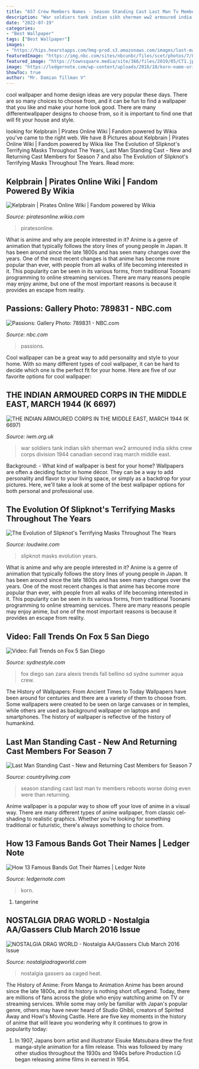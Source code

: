 ```yaml
---
title: "657 Crew Members Names - Season Standing Cast Last Man Tv Members Reboots Worse Doing Even Were Than Returning"
description: "War soldiers tank indian sikh sherman ww2 armoured india sikhs crew corps division 1944 canadian second iraq march middle east"
date: "2022-07-19"
categories:
- "Best Wallpaper"
tags: ["Best Wallpaper"]
images:
- "https://hips.hearstapps.com/hmg-prod.s3.amazonaws.com/images/last-man-standing-season-7-cast-1538660269.jpg?crop=0.957xw:0.780xh;0.0240xw,0.220xh&amp;resize=1200:*"
featuredImage: "https://img.nbc.com/sites/nbcunbc/files/scet/photos/7/807/couple_24.jpg"
featured_image: "https://townsquare.media/site/366/files/2019/05/CT1.jpg?w=1200&amp;h=0&amp;zc=1&amp;s=0&amp;a=t&amp;q=89"
image: "https://ledgernote.com/wp-content/uploads/2016/10/korn-name-origin.jpg"
ShowToc: true
author: "Mr. Damian Tillman V"
---
```



cool wallpaper and home design ideas are very popular these days. There are so many choices to choose from, and it can be fun to find a wallpaper that you like and make your home look good. There are many differentwallpaper designs to choose from, so it is important to find one that will fit your house and style.

	

		
looking for Kelpbrain | Pirates Online Wiki | Fandom powered by Wikia you've came to the right web. We have 8 Pictures about Kelpbrain | Pirates Online Wiki | Fandom powered by Wikia like The Evolution of Slipknot&#039;s Terrifying Masks Throughout The Years, Last Man Standing Cast - New and Returning Cast Members for Season 7 and also The Evolution of Slipknot&#039;s Terrifying Masks Throughout The Years. Read more:
		
    
## Kelpbrain | Pirates Online Wiki | Fandom Powered By Wikia

<img loading=lazy src="http://vignette1.wikia.nocookie.net/piratesonline/images/5/52/Palifico.png/revision/latest?cb=20120409204217" onerror="this.onerror=null;this.src='https://tse1.mm.bing.net/th?id=OIP.fYpsCiWE-UvVCoWfooTjIAHaPr&amp;pid=15.1';" alt="Kelpbrain | Pirates Online Wiki | Fandom powered by Wikia">

_Source: piratesonline.wikia.com_

>piratesonline. 

	

What is anime and why are people interested in it?
Anime is a genre of animation that typically follows the story lines of young people in Japan. It has been around since the late 1800s and has seen many changes over the years. One of the most recent changes is that anime has become more popular than ever, with people from all walks of life becoming interested in it. This popularity can be seen in its various forms, from traditional Toonami programming to online streaming services. There are many reasons people may enjoy anime, but one of the most important reasons is because it provides an escape from reality.

    
## Passions: Gallery Photo: 789831 - NBC.com

<img loading=lazy src="https://img.nbc.com/sites/nbcunbc/files/scet/photos/7/807/couple_24.jpg" onerror="this.onerror=null;this.src='https://tse2.mm.bing.net/th?id=OIP.8JzXGd-GSc8VFmC2i4b_TgHaLE&amp;pid=15.1';" alt="Passions: Gallery Photo: 789831 - NBC.com">

_Source: nbc.com_

>passions. 

	

Cool wallpaper can be a great way to add personality and style to your home. With so many different types of cool wallpaper, it can be hard to decide which one is the perfect fit for your home. Here are five of our favorite options for cool wallpaper: 

    
## THE INDIAN ARMOURED CORPS IN THE MIDDLE EAST, MARCH 1944 (K 6697)

<img loading=lazy src="http://media.iwm.org.uk/ciim5/33/18/large_000000.jpg" onerror="this.onerror=null;this.src='https://tse1.mm.bing.net/th?id=OIP.-TTJJrsVAx9AtWNxOyfn-QHaGB&amp;pid=15.1';" alt="THE INDIAN ARMOURED CORPS IN THE MIDDLE EAST, MARCH 1944 (K 6697)">

_Source: iwm.org.uk_

>war soldiers tank indian sikh sherman ww2 armoured india sikhs crew corps division 1944 canadian second iraq march middle east. 

	

Background: - What kind of wallpaper is best for your home?
Wallpapers are often a deciding factor in home décor. They can be a way to add personality and flavor to your living space, or simply as a backdrop for your pictures. Here, we'll take a look at some of the best wallpaper options for both personal and professional use.

    
## The Evolution Of Slipknot&#039;s Terrifying Masks Throughout The Years

<img loading=lazy src="https://townsquare.media/site/366/files/2019/05/CT1.jpg?w=1200&amp;h=0&amp;zc=1&amp;s=0&amp;a=t&amp;q=89" onerror="this.onerror=null;this.src='https://tse4.mm.bing.net/th?id=OIP.OCqIqdNIyrBovZPEta7PngHaE8&amp;pid=15.1';" alt="The Evolution of Slipknot&#039;s Terrifying Masks Throughout The Years">

_Source: loudwire.com_

>slipknot masks evolution years. 

	

What is anime and why are people interested in it?
Anime is a genre of animation that typically follows the story lines of young people in Japan. It has been around since the late 1800s and has seen many changes over the years. One of the most recent changes is that anime has become more popular than ever, with people from all walks of life becoming interested in it. This popularity can be seen in its various forms, from traditional Toonami programming to online streaming services. There are many reasons people may enjoy anime, but one of the most important reasons is because it provides an escape from reality.

    
## Video: Fall Trends On Fox 5 San Diego

<img loading=lazy src="http://www.sydnestyle.com/wp-content/uploads/2011/10/SD-1.jpg" onerror="this.onerror=null;this.src='https://tse4.mm.bing.net/th?id=OIP.L9WpFKL-mPQP8YtI-og4dgHaFt&amp;pid=15.1';" alt="Video: Fall Trends on Fox 5 San Diego">

_Source: sydnestyle.com_

>fox diego san zara alexis trends fall bellino sd sydne summer aqua crew. 

	

The History of Wallpapers: From Ancient Times to Today
Wallpapers have been around for centuries and there are a variety of them to choose from. Some wallpapers were created to be seen on large canvases or in temples, while others are used as background wallpaper on laptops and smartphones. The history of wallpaper is reflective of the history of humankind.

    
## Last Man Standing Cast - New And Returning Cast Members For Season 7

<img loading=lazy src="https://hips.hearstapps.com/hmg-prod.s3.amazonaws.com/images/last-man-standing-season-7-cast-1538660269.jpg?crop=0.957xw:0.780xh;0.0240xw,0.220xh&amp;resize=1200:*" onerror="this.onerror=null;this.src='https://tse4.mm.bing.net/th?id=OIP.cogoLvlP7lmdpJQkwqcpBQHaDs&amp;pid=15.1';" alt="Last Man Standing Cast - New and Returning Cast Members for Season 7">

_Source: countryliving.com_

>season standing cast last man tv members reboots worse doing even were than returning. 

	

Anime wallpaper is a popular way to show off your love of anime in a visual way. There are many different types of anime wallpaper, from classic cel-shading to realistic graphics. Whether you're looking for something traditional or futuristic, there's always something to choice from.

    
## How 13 Famous Bands Got Their Names | Ledger Note

<img loading=lazy src="https://ledgernote.com/wp-content/uploads/2016/10/korn-name-origin.jpg" onerror="this.onerror=null;this.src='https://tse1.mm.bing.net/th?id=OIP.39e52HzdcLPfupKYrh7dggHaEL&amp;pid=15.1';" alt="How 13 Famous Bands Got Their Names | Ledger Note">

_Source: ledgernote.com_

>korn. 

	

1. tangerine 

    
## NOSTALGIA DRAG WORLD - Nostalgia AA/Gassers Club March 2016 Issue

<img loading=lazy src="http://nostalgiadragworld.com/sg_userfiles/CAGED_HEAT.jpg" onerror="this.onerror=null;this.src='https://tse4.mm.bing.net/th?id=OIP.Ts-FAxX0YO_JkbF9xBGnPAHaEK&amp;pid=15.1';" alt="NOSTALGIA DRAG WORLD - Nostalgia AA/Gassers Club March 2016 Issue">

_Source: nostalgiadragworld.com_

>nostalgia gassers aa caged heat. 

	

The History of Anime: From Manga to Animation
Anime has been around since the late 1800s, and its history is nothing short ofLegend. Today, there are millions of fans across the globe who enjoy watching anime on TV or streaming services. While some may only be familiar with Japan's popular genre, others may have never heard of Studio Ghibli, creators of Spirited Away and Howl's Moving Castle. Here are five key moments in the history of anime that will leave you wondering why it continues to grow in popularity today:
1) In 1907, Japans born artist and illustrator Eisuke Matsubara drew the first manga-style animation for a film release. This was followed by many other studios throughout the 1930s and 1940s before Production I.G began releasing anime films in earnest in 1954.

